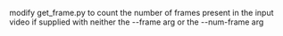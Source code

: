 modify get_frame.py to count the number of frames present in the input video if supplied with neither the --frame arg or the --num-frame arg